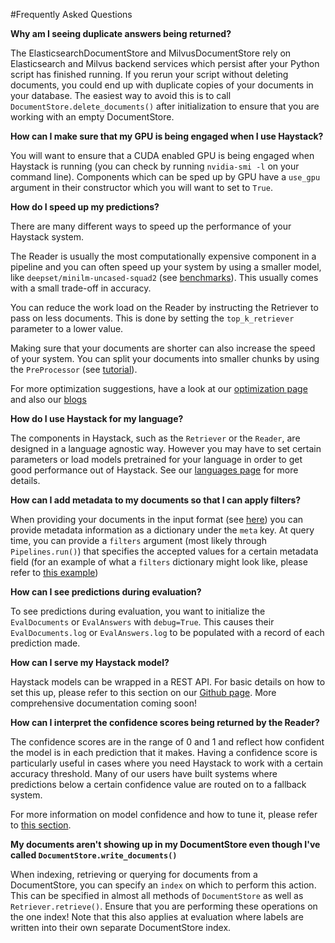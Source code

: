 <!---
title: "Frequently Asked Questions"
metaTitle: "Frequently Asked Questions"
metaDescription: ""
slug: "/docs/faq"
date: "2020-09-03"
id: "faqmd"
--->

#Frequently Asked Questions

**Why am I seeing duplicate answers being returned?**

The ElasticsearchDocumentStore and MilvusDocumentStore rely on Elasticsearch and Milvus backend services which 
persist after your Python script has finished running.
If you rerun your script without deleting documents, you could end up with duplicate 
copies of your documents in your database.
The easiest way to avoid this is to call `DocumentStore.delete_documents()` after initialization
to ensure that you are working with an empty DocumentStore.

**How can I make sure that my GPU is being engaged when I use Haystack?**

You will want to ensure that a CUDA enabled GPU is being engaged when Haystack is running (you can check by running `nvidia-smi -l` on your command line).
Components which can be sped up by GPU have a `use_gpu` argument in their constructor which you will want to set to `True`.

**How do I speed up my predictions?**

There are many different ways to speed up the performance of your Haystack system.

The Reader is usually the most computationally expensive component in a pipeline 
and you can often speed up your system by using a smaller model, like `deepset/minilm-uncased-squad2` (see [benchmarks](https://huggingface.co/deepset/minilm-uncased-squad2)). This usually comes with a small trade-off in accuracy.

You can reduce the work load on the Reader by instructing the Retriever to pass on less documents. 
This is done by setting the `top_k_retriever` parameter to a lower value.

Making sure that your documents are shorter can also increase the speed of your system. You can split
your documents into smaller chunks by using the `PreProcessor` (see [tutorial](https://haystack.deepset.ai/docs/latest/tutorial11md)).

For more optimization suggestions, have a look at our [optimization page](https://haystack.deepset.ai/docs/latest/optimizationmd)
and also our [blogs](https://medium.com/deepset-ai)

**How do I use Haystack for my language?**

The components in Haystack, such as the `Retriever` or the `Reader`, are designed in a language agnostic way. However you may
have to set certain parameters or load models pretrained for your language in order to get good performance out of Haystack.
See our [languages page](https://haystack.deepset.ai/docs/latest/languagesmd) for more details.

**How can I add metadata to my documents so that I can apply filters?**

When providing your documents in the input format (see [here](https://haystack.deepset.ai/docs/latest/documentstoremd#Input-Format))
you can provide metadata information as a dictionary under the `meta` key. At query time, you can provide a `filters` argument
(most likely through `Pipelines.run()`) that specifies the accepted values for a certain metadata field
(for an example of what a `filters` dictionary might look like, please refer to [this example](https://haystack.deepset.ai/docs/latest/apiretrievermd#__init__))

**How can I see predictions during evaluation?**

To see predictions during evaluation, you want to initialize the `EvalDocuments` or `EvalAnswers` with `debug=True`. 
This causes their `EvalDocuments.log` or `EvalAnswers.log` to be populated with a record of each prediction made.

**How can I serve my Haystack model?**

Haystack models can be wrapped in a REST API. For basic details on how to set this up, please refer to this section 
on our [Github page](https://github.com/deepset-ai/haystack/blob/master/README.md#7-rest-api). 
More comprehensive documentation coming soon!

**How can I interpret the confidence scores being returned by the Reader?**

The confidence scores are in the range of 0 and 1 and reflect how confident the model is in each prediction that it makes.
Having a confidence score is particularly useful in cases where you need Haystack to work with a certain accuracy threshold.
Many of our users have built systems where predictions below a certain confidence value are routed on to a fallback system.

For more information on model confidence and how to tune it, please refer to [this section](https://haystack.deepset.ai/docs/latest/readermd#Confidence-Scores).

**My documents aren't showing up in my DocumentStore even though I've called `DocumentStore.write_documents()`**

When indexing, retrieving or querying for documents from a DocumentStore, you can specify an `index` on which to perform this action. 
This can be specified in almost all methods of `DocumentStore` as well as `Retriever.retrieve()`.
Ensure that you are performing these operations on the one index! 
Note that this also applies at evaluation where labels are written into their own separate DocumentStore index.